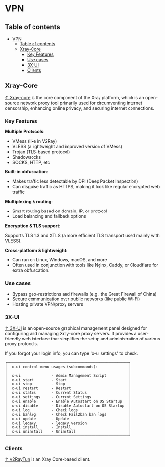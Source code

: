 # VPN

## Table of contents

- [VPN](#vpn)
  - [Table of contents](#table-of-contents)
  - [Xray-Core](#xray-core)
    - [Key Features](#key-features)
    - [Use cases](#use-cases)
    - [3X-UI](#3x-ui)
    - [Clients](#clients)

## Xray-Core

[↑ Xray-core](https://github.com/XTLS/Xray-core) is the core component of the Xray platform, which is an open-source network proxy tool primarily used for circumventing internet censorship, enhancing online privacy, and securing internet connections.

### Key Features

**Multiple Protocols**:

- VMess (like in V2Ray)
- VLESS (a lightweight and improved version of VMess)
- Trojan (TLS-based protocol)
- Shadowsocks
- SOCKS, HTTP, etc

**Built-in obfuscation**:

- Makes traffic less detectable by DPI (Deep Packet Inspection)
- Can disguise traffic as HTTPS, making it look like regular encrypted web traffic

**Multiplexing & routing**:

- Smart routing based on domain, IP, or protocol
- Load balancing and fallback options

**Encryption & TLS support**:

Supports TLS 1.3 and XTLS (a more efficient TLS transport used mainly with VLESS).

**Cross-platform & lightweight**:

- Can run on Linux, Windows, macOS, and more
- Often used in conjunction with tools like Nginx, Caddy, or Cloudflare for extra obfuscation.

### Use cases

- Bypass geo-restrictions and firewalls (e.g., the Great Firewall of China)
- Secure communication over public networks (like public Wi-Fi)
- Hosting private VPN/proxy servers

### 3X-UI

[↑ 3X-UI](https://github.com/MHSanaei/3x-ui) is an open-source graphical management panel designed for configuring and managing Xray-core proxy servers. It provides a user-friendly web interface that simplifies the setup and administration of various proxy protocols.

If you forgot your login info, you can type 'x-ui settings' to check.

```text
┌───────────────────────────────────────────────────────┐
│  x-ui control menu usages (subcommands):              │
│                                                       │
│  x-ui              - Admin Management Script          │
│  x-ui start        - Start                            │
│  x-ui stop         - Stop                             │
│  x-ui restart      - Restart                          │
│  x-ui status       - Current Status                   │
│  x-ui settings     - Current Settings                 │
│  x-ui enable       - Enable Autostart on OS Startup   │
│  x-ui disable      - Disable Autostart on OS Startup  │
│  x-ui log          - Check logs                       │
│  x-ui banlog       - Check Fail2ban ban logs          │
│  x-ui update       - Update                           │
│  x-ui legacy       - legacy version                   │
│  x-ui install      - Install                          │
│  x-ui uninstall    - Uninstall                        │
└───────────────────────────────────────────────────────┘
```

### Clients

[↑ v2RayTun](https://v2raytun.com) is an Xray Core-based client.
